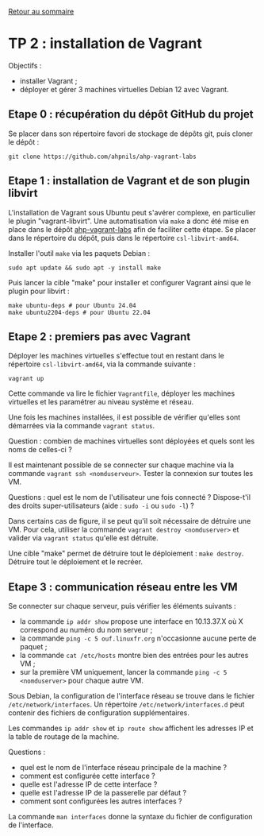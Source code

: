 [Retour au sommaire](../../README.md)

# TP 2 : installation de Vagrant

Objectifs :

- installer Vagrant ;
- déployer et gérer 3 machines virtuelles Debian 12 avec Vagrant.

## Etape 0 : récupération du dépôt GitHub du projet

Se placer dans son répertoire favori de stockage de dépôts git, puis cloner le
dépôt : 

```
git clone https://github.com/ahpnils/ahp-vagrant-labs
```

## Etape 1 : installation de Vagrant et de son plugin libvirt

L'installation de Vagrant sous Ubuntu peut s'avérer complexe, en particulier le
plugin "vagrant-libvirt". Une automatisation via `make` a donc été mise en
place dans le dépôt [ahp-vagrant-labs](https://github.com/ahpnils/ahp-vagrant-labs) 
afin de faciliter cette étape. Se placer dans le répertoire
du dépôt, puis dans le répertoire `csl-libvirt-amd64`.

Installer l'outil `make` via les paquets Debian :
```
sudo apt update && sudo apt -y install make
```

Puis lancer la cible "make" pour installer et configurer Vagrant ainsi que le
plugin pour libvirt :
```
make ubuntu-deps # pour Ubuntu 24.04
make ubuntu2204-deps # pour Ubuntu 22.04
```

## Etape 2 : premiers pas avec Vagrant

Déployer les machines virtuelles s'effectue tout en restant dans le répertoire
`csl-libvirt-amd64`, via la commande suivante :
```
vagrant up
```

Cette commande va lire le fichier `Vagrantfile`, déployer les machines
virtuelles et les paramétrer au niveau système et réseau.

Une fois les machines installées, il est possible de vérifier qu'elles sont
démarrées via la commande `vagrant status`.

Question : combien de machines virtuelles sont déployées et quels sont les noms
de celles-ci ?

Il est maintenant possible de se connecter sur chaque machine via la commande
`vagrant ssh <nomduserveur>`. Tester la connexion sur toutes les VM.

Questions : quel est le nom de l'utilisateur une fois connecté ? Dispose-t'il
des droits super-utilisateurs (aide : `sudo -i` ou `sudo -l`) ?

Dans certains cas de figure, il se peut qu'il soit nécessaire de détruire une
VM. Pour cela, utiliser la commande `vagrant destroy <nomduserver>` et valider
via `vagrant status` qu'elle est détruite.

Une cible "make" permet de détruire tout le déploiement : `make destroy`.
Détruire tout le déploiement et le recréer.

## Etape 3 : communication réseau entre les VM

Se connecter sur chaque serveur, puis vérifier les éléments suivants :
- la commande `ip addr show` propose une interface en 10.13.37.X où X
  correspond au numéro du nom serveur ;
- la commande `ping -c 5 ouf.linuxfr.org` n'occasionne aucune perte de paquet ;
- la commande `cat /etc/hosts` montre bien des entrées pour les autres VM ;
- sur la première VM uniquement, lancer la commande `ping -c 5 <nomduserver>` pour
  chaque autre VM.

Sous Debian, la configuration de l'interface réseau se trouve dans le fichier
`/etc/network/interfaces`. Un répertoire `/etc/network/interfaces.d` peut 
contenir des fichiers de configuration supplémentaires.

Les commandes `ip addr show` et `ip route show` affichent les adresses IP et la
table de routage de la machine.

Questions :

- quel est le nom de l'interface réseau principale de la machine ?
- comment est configurée cette interface ?
- quelle est l'adresse IP de cette interface ?
- quelle est l'adresse IP de la passerelle par défaut ?
- comment sont configurées les autres interfaces ?

La commande `man interfaces` donne la syntaxe du fichier de configuration de
l'interface. 
